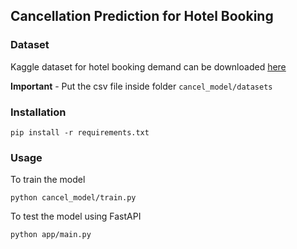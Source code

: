 ## Cancellation Prediction for Hotel Booking

### Dataset

Kaggle dataset for hotel booking demand can be downloaded [here](https://www.kaggle.com/datasets/jessemostipak/hotel-booking-demand/)

**Important** - Put the csv file inside folder `cancel_model/datasets`

### Installation
```commandline
pip install -r requirements.txt
```

### Usage

To train the model
```commandline
python cancel_model/train.py
```

To test the model using FastAPI
```commandline
python app/main.py
```

